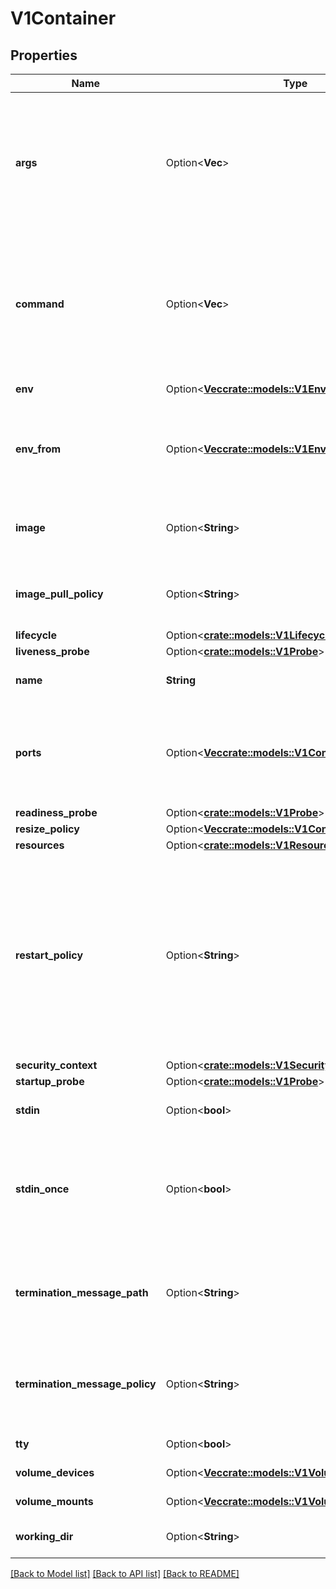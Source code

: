 # V1Container

## Properties

Name | Type | Description | Notes
------------ | ------------- | ------------- | -------------
**args** | Option<**Vec<String>**> | Arguments to the entrypoint. The container image's CMD is used if this is not provided. Variable references $(VAR_NAME) are expanded using the container's environment. If a variable cannot be resolved, the reference in the input string will be unchanged. Double $$ are reduced to a single $, which allows for escaping the $(VAR_NAME) syntax: i.e. \"$$(VAR_NAME)\" will produce the string literal \"$(VAR_NAME)\". Escaped references will never be expanded, regardless of whether the variable exists or not. Cannot be updated. More info: https://kubernetes.io/docs/tasks/inject-data-application/define-command-argument-container/#running-a-command-in-a-shell | [optional]
**command** | Option<**Vec<String>**> | Entrypoint array. Not executed within a shell. The container image's ENTRYPOINT is used if this is not provided. Variable references $(VAR_NAME) are expanded using the container's environment. If a variable cannot be resolved, the reference in the input string will be unchanged. Double $$ are reduced to a single $, which allows for escaping the $(VAR_NAME) syntax: i.e. \"$$(VAR_NAME)\" will produce the string literal \"$(VAR_NAME)\". Escaped references will never be expanded, regardless of whether the variable exists or not. Cannot be updated. More info: https://kubernetes.io/docs/tasks/inject-data-application/define-command-argument-container/#running-a-command-in-a-shell | [optional]
**env** | Option<[**Vec<crate::models::V1EnvVar>**](v1.EnvVar.md)> | List of environment variables to set in the container. Cannot be updated. | [optional]
**env_from** | Option<[**Vec<crate::models::V1EnvFromSource>**](v1.EnvFromSource.md)> | List of sources to populate environment variables in the container. The keys defined within a source must be a C_IDENTIFIER. All invalid keys will be reported as an event when the container is starting. When a key exists in multiple sources, the value associated with the last source will take precedence. Values defined by an Env with a duplicate key will take precedence. Cannot be updated. | [optional]
**image** | Option<**String**> | Container image name. More info: https://kubernetes.io/docs/concepts/containers/images This field is optional to allow higher level config management to default or override container images in workload controllers like Deployments and StatefulSets. | [optional]
**image_pull_policy** | Option<**String**> | Image pull policy. One of Always, Never, IfNotPresent. Defaults to Always if :latest tag is specified, or IfNotPresent otherwise. Cannot be updated. More info: https://kubernetes.io/docs/concepts/containers/images#updating-images | [optional]
**lifecycle** | Option<[**crate::models::V1Lifecycle**](v1.Lifecycle.md)> |  | [optional]
**liveness_probe** | Option<[**crate::models::V1Probe**](v1.Probe.md)> |  | [optional]
**name** | **String** | Name of the container specified as a DNS_LABEL. Each container in a pod must have a unique name (DNS_LABEL). Cannot be updated. | 
**ports** | Option<[**Vec<crate::models::V1ContainerPort>**](v1.ContainerPort.md)> | List of ports to expose from the container. Not specifying a port here DOES NOT prevent that port from being exposed. Any port which is listening on the default \"0.0.0.0\" address inside a container will be accessible from the network. Modifying this array with strategic merge patch may corrupt the data. For more information See https://github.com/kubernetes/kubernetes/issues/108255. Cannot be updated. | [optional]
**readiness_probe** | Option<[**crate::models::V1Probe**](v1.Probe.md)> |  | [optional]
**resize_policy** | Option<[**Vec<crate::models::V1ContainerResizePolicy>**](v1.ContainerResizePolicy.md)> | Resources resize policy for the container. | [optional]
**resources** | Option<[**crate::models::V1ResourceRequirements**](v1.ResourceRequirements.md)> |  | [optional]
**restart_policy** | Option<**String**> | RestartPolicy defines the restart behavior of individual containers in a pod. This field may only be set for init containers, and the only allowed value is \"Always\". For non-init containers or when this field is not specified, the restart behavior is defined by the Pod's restart policy and the container type. Setting the RestartPolicy as \"Always\" for the init container will have the following effect: this init container will be continually restarted on exit until all regular containers have terminated. Once all regular containers have completed, all init containers with restartPolicy \"Always\" will be shut down. This lifecycle differs from normal init containers and is often referred to as a \"sidecar\" container. Although this init container still starts in the init container sequence, it does not wait for the container to complete before proceeding to the next init container. Instead, the next init container starts immediately after this init container is started, or after any startupProbe has successfully completed. | [optional]
**security_context** | Option<[**crate::models::V1SecurityContext**](v1.SecurityContext.md)> |  | [optional]
**startup_probe** | Option<[**crate::models::V1Probe**](v1.Probe.md)> |  | [optional]
**stdin** | Option<**bool**> | Whether this container should allocate a buffer for stdin in the container runtime. If this is not set, reads from stdin in the container will always result in EOF. Default is false. | [optional]
**stdin_once** | Option<**bool**> | Whether the container runtime should close the stdin channel after it has been opened by a single attach. When stdin is true the stdin stream will remain open across multiple attach sessions. If stdinOnce is set to true, stdin is opened on container start, is empty until the first client attaches to stdin, and then remains open and accepts data until the client disconnects, at which time stdin is closed and remains closed until the container is restarted. If this flag is false, a container processes that reads from stdin will never receive an EOF. Default is false | [optional]
**termination_message_path** | Option<**String**> | Optional: Path at which the file to which the container's termination message will be written is mounted into the container's filesystem. Message written is intended to be brief final status, such as an assertion failure message. Will be truncated by the node if greater than 4096 bytes. The total message length across all containers will be limited to 12kb. Defaults to /dev/termination-log. Cannot be updated. | [optional]
**termination_message_policy** | Option<**String**> | Indicate how the termination message should be populated. File will use the contents of terminationMessagePath to populate the container status message on both success and failure. FallbackToLogsOnError will use the last chunk of container log output if the termination message file is empty and the container exited with an error. The log output is limited to 2048 bytes or 80 lines, whichever is smaller. Defaults to File. Cannot be updated. | [optional]
**tty** | Option<**bool**> | Whether this container should allocate a TTY for itself, also requires 'stdin' to be true. Default is false. | [optional]
**volume_devices** | Option<[**Vec<crate::models::V1VolumeDevice>**](v1.VolumeDevice.md)> | volumeDevices is the list of block devices to be used by the container. | [optional]
**volume_mounts** | Option<[**Vec<crate::models::V1VolumeMount>**](v1.VolumeMount.md)> | Pod volumes to mount into the container's filesystem. Cannot be updated. | [optional]
**working_dir** | Option<**String**> | Container's working directory. If not specified, the container runtime's default will be used, which might be configured in the container image. Cannot be updated. | [optional]

[[Back to Model list]](../README.md#documentation-for-models) [[Back to API list]](../README.md#documentation-for-api-endpoints) [[Back to README]](../README.md)


